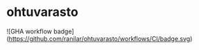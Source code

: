 # ohtuvarasto

![GHA workflow badge] (https://github.com/ranilar/ohtuvarasto/workflows/CI/badge.svg)
